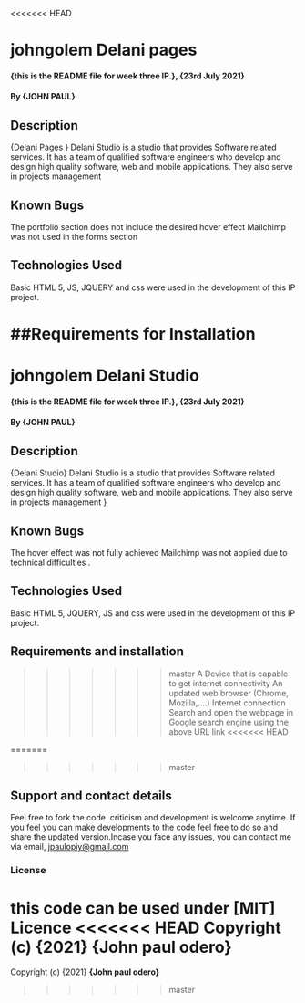 <<<<<<< HEAD
# johngolem Delani pages
#### {this is the README file for week three  IP.}, {23rd July 2021}
#### By **{JOHN PAUL}**
## Description
{Delani Pages	}
Delani Studio is a studio that provides Software related services. It has a team of qualified software engineers who develop and design high quality software, web and mobile applications. They also serve in projects management
 
## Known Bugs
The portfolio section does not include the desired hover effect
Mailchimp was not used in the forms section
## Technologies Used 
Basic HTML 5, JS, JQUERY and css were used in the development of this IP project.

##Requirements for Installation
=======
# johngolem Delani Studio
#### {this is the README file for week three  IP.}, {23rd July 2021}
#### By **{JOHN PAUL}**
## Description
{Delani Studio}
Delani Studio is a studio that provides Software related services. It has a team of qualified software engineers who develop and design high quality software, web and mobile applications. They also serve in projects management
 }
## Known Bugs
The hover effect was not fully achieved
Mailchimp was not applied due to technical difficulties
. 
## Technologies Used
Basic HTML 5, JQUERY, JS and css were used in the development of this IP project.

## Requirements and installation
>>>>>>> master
A Device that is capable to get internet connectivity
An updated web browser (Chrome, Mozilla,....)
Internet connection
Search and open the webpage in Google search engine using the above URL link
<<<<<<< HEAD

=======
    
>>>>>>> master

## Support and contact details
Feel free to fork the code. criticism and development is welcome anytime. If you feel you can make developments to the code feel free to do so and share the updated version.Incase you face any issues, you can contact me via email, jpaulopiy@gmail.com

### License
this code can be used under [MIT] Licence 
<<<<<<< HEAD
Copyright (c) {2021} **{John paul odero}**
=======
Copyright (c) {2021} **{John paul odero}**
>>>>>>> master
